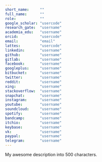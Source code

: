 ```yaml
---
short_name:     ""
full_name:      ""
role:           ""
google_scholar: "usercode"
research_gate:  "username"
academia_edu:   "username"
orcid:          "usercode"
email:          "email"
lattes:         "usercode"
linkedin:       "username"
github:         "username"
gitlab:         "username"
facebook:       "username"
googleplus:     "username"
bitbucket:      "username"
twitter:        "username"
reddit:         "username"
xing:           "username"
stackoverflow:  "username"
snapchat:       "username"
instagram:      "username"
youtube:        "username"
soundcloud:     "username"
spotify:        "username"
bandcamp:       "username"
itchio:         "username"
keybase:        "username"
vk:             "username"
paypal:         "username"
telegram:       "username"
---
```


My awesome description into 500 characters.
